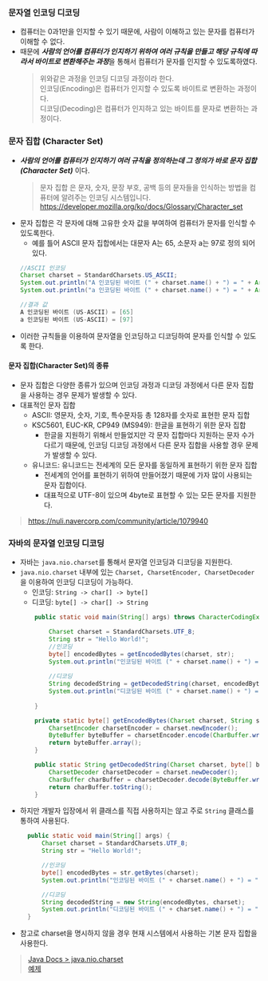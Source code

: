 ### 문자열 인코딩 디코딩

- 컴퓨터는 0과1만을 인지할 수 있기 때문에, 사람이 이해하고 있는 문자를 컴퓨터가 이해할 수 없다.
- 때문에 ***사람의 언어를 컴퓨터가 인지하기 위하여 여러 규칙을 만들고 해당 규칙에 따라서 바이트로 변환해주는 과정***을 통해서 컴퓨터가 문자를 인지할 수 있도록하였다.
  > 위와같은 과정을 인코딩 디코딩 과정이라 한다. <br/>
  > 인코딩(Encoding)은 컴퓨터가 인지할 수 있도록 바이트로 변환하는 과정이다. <br/>
  > 디코딩(Decoding)은 컴퓨터가 인지하고 있는 바이트를 문자로 변환하는 과정이다.

### 문자 집합 (Character Set)

- ***사람의 언어를 컴퓨터가 인지하기 여러 규칙을 정의하는데 그 정의가 바로 문자 집합(Character Set)*** 이다.
  > 문자 집합 은 문자, 숫자, 문장 부호, 공백 등의 문자들을 인식하는 방법을 컴퓨터에 알려주는 인코딩 시스템입니다. <br>
  > https://developer.mozilla.org/ko/docs/Glossary/Character_set
- 문자 집합은 각 문자에 대해 고유한 숫자 값을 부여하여 컴퓨터가 문자를 인식할 수 있도록한다.
    - 예를 틀어 ASCII 문자 집합에서는 대문자 A는 65, 소문자 a는 97로 정의 되어 있다.
  ```java
  //ASCII 인코딩
  Charset charset = StandardCharsets.US_ASCII;
  System.out.println("A 인코딩된 바이트 (" + charset.name() + ") = " + Arrays.toString("A".getBytes(charset)));
  System.out.println("a 인코딩된 바이트 (" + charset.name() + ") = " + Arrays.toString("a".getBytes(charset)));
  
  //결과 값
  A 인코딩된 바이트 (US-ASCII) = [65]
  a 인코딩된 바이트 (US-ASCII) = [97] 
  ```
- 이러한 규칙들을 이용하여 문자열을 인코딩하고 디코딩하여 문자를 인식할 수 있도록 한다.

#### 문자 집합(Character Set)의 종류

- 문자 집합은 다양한 종류가 있으며 인코딩 과정과 디코딩 과정에서 다른 문자 집합을 사용하는 경우 문제가 발생할 수 있다.
- 대표적인 문자 집합
    - ASCII: 영문자, 숫자, 기호, 특수문자등 총 128자를 숫자로 표현한 문자 집합
    - KSC5601, EUC-KR, CP949 (MS949): 한글을 표현하기 위한 문자 집합
        - 한글을 지원하기 위해서 만들었지만 각 문자 집합마다 지원하는 문자 수가 다르기 때문에, 인코딩 디코딩 과정에서 다른 문자 집합을 사용할 경우 문제가 발생할 수 있다.
    - 유니코드: 유니코드는 전세계의 모든 문자를 동일하게 표현하기 위한 문자 집합
        - 전세계의 언어를 표현하기 위하여 만들어졌기 때문에 가자 많이 사용되는 문자 집합이다.
        - 대표적으로 UTF-8이 있으며 4byte로 표현할 수 있는 모든 문자를 지원한다.

> https://nuli.navercorp.com/community/article/1079940

### 자바의 문자열 인코딩 디코딩

- 자바는 `java.nio.charset`를 통해서 문자열 인코딩과 디코딩을 지원한다.
- `java.nio.charset` 내부에 있는 `Charset, CharsetEncoder, CharsetDecoder`을 이용하여 인코딩 디코딩이 가능하다.
    - 인코딩: `String -> char[] -> byte[]`
    - 디코딩: `byte[] -> char[] -> String`
  ```java
      public static void main(String[] args) throws CharacterCodingException {
  
          Charset charset = StandardCharsets.UTF_8;
          String str = "Hello World!";
          //인코딩
          byte[] encodedBytes = getEncodedBytes(charset, str);
          System.out.println("인코딩된 바이트 (" + charset.name() + ") = " + Arrays.toString(encodedBytes));
          
          //디코딩
          String decodedString = getDecodedString(charset, encodedBytes);
          System.out.println("디코딩된 바이트 (" + charset.name() + ") = " + decodedString);
          
      }
  
      private static byte[] getEncodedBytes(Charset charset, String str) throws CharacterCodingException {
          CharsetEncoder charsetEncoder = charset.newEncoder();
          ByteBuffer byteBuffer = charsetEncoder.encode(CharBuffer.wrap(str));
          return byteBuffer.array();
      }
  
      public static String getDecodedString(Charset charset, byte[] bytes) throws CharacterCodingException {
          CharsetDecoder charsetDecoder = charset.newDecoder();
          CharBuffer charBuffer = charsetDecoder.decode(ByteBuffer.wrap(bytes));
          return charBuffer.toString();
      }
  ```
- 하지만 개발자 입장에서 위 클래스를 직접 사용하지는 않고 주로 `String` 클래스를 통하여 사용된다.
  ```java
    public static void main(String[] args) {
        Charset charset = StandardCharsets.UTF_8;
        String str = "Hello World!";

        //인코딩
        byte[] encodedBytes = str.getBytes(charset);
        System.out.println("인코딩된 바이트 (" + charset.name() + ") = " + Arrays.toString(encodedBytes));

        //디코딩
        String decodedString = new String(encodedBytes, charset);
        System.out.println("디코딩된 바이트 (" + charset.name() + ") = " + decodedString);
    }
  ```
- 참고로 charset을 명시하지 않을 경우 현재 시스템에서 사용하는 기본 문자 집합을 사용한다.

> [Java Docs > java.nio.charset](https://docs.oracle.com/en/java/javase/21//docs/api/java.base/java/nio/charset/package-summary.html) <br/>
> [예제](../src/main/java/org/example/io/encoding)